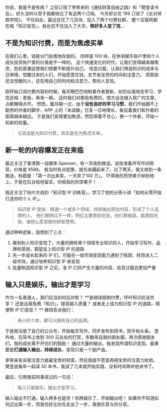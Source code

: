 你说，我是不是有病？
之前订阅了李笑来的《通往财富自由之路》和「樊登读书会」，好久没听以至于我都快忘了有这两个订阅。
今天却又花 199 订阅了《五分钟商学院》。
不仅如此，最近还花了几百块，加入了两个付费社群。
整个互联网都在喊「知识变现」，我也忍不住加入了大军，**帮好多人变了现**...

## 不是为知识付费，而是为焦虑买单
​在我们心里，钱是分门别类地存放的。
同样是 100 块，在休闲娱乐账户里和个人成长投资账户里的价值是不一样的。
这个快速变化的时代，让我们变得越来越焦虑，危机感激促使我们想要不断提升自己。
信息过载，让我们筛选知识的成本与日俱增，觉醒过来的人们，开始愿意花钱，去节省宝贵的时间和注意力。
而那些还没觉醒的人，还在用自己的时间和注意力，帮别人变现。

刚开始订阅付费内容的时候，每天眼巴巴地盼着作者更新，如饥似渴地去学习，学完还喊：老板，再来一碗。
这时我们对那些免费的，想方设法植入软广的文章，点都懒得点开。
然而，蜜月期一过，由于**没有良好的学习习惯**，我们开始跟不上勤劳的作者的脚步，APP 上的「未读数」日复一日地增长，象征着我们和作者的距离越来越远。
于是我们变得更加焦虑，然后带着不甘心，换一个作者，开始一轮新的较量。
>与其说是为知识付费，其实是在为焦虑买单。

## 新一轮的内容爆发正在来临
最近关注了香港第一自媒体 Spenser，有一天收到推送，说他准备开写作训练营，价格是 ¥599。
我当时有点犹豫，就先收藏起来了。过了两天，我又收到一条推送，标题是：「第一次出来卖，一天卖了100 万」。
吓得我的煎饼果子掉到地上，于是在后台给他留言，你赔我的煎饼果子！

我还关注了秋叶大叔的「知识型 IP 训练营」，学习了他的分答小讲「如何从零开始打造你的个人 IP」。
>知识型 IP 是指：精通一个或多个领域，持续输出原创内容，形成了个人品牌的人。
他们跟网红不一样，网红主要靠脸吃饭，他们靠脑袋。能靠脸吃饭，谁特么愿意跟你拼智慧啊。

通过种种迹象，我想到了三点：
1. 看到别人知识变现了，大量的拥有某个领域专业知识的人，开始学习写作、品牌和营销，期望走上知识型 IP 的道路
1. 先一步成长起来的 IP 们，可能在一级市场变现能力遇到了瓶颈，转而进入二级市场，通过培养知识型 IP 来变现
1. 批量制造知识型 IP 之后，准 IP 们将产生大量的内容，信息过载会更加严重

## 输入只是娱乐，输出才是学习
作为一名普通人，我们应当如何应对呢？
**是继续抵制付费，呼吁知识应该共享？
还是远离免费「知识」，提高输入质量？
或者走上成为知识型 IP 的道路，顺便帮 IP 们变现？
**
微信告诉我们：
>再小的个体，都可以拥有自己的品牌。

于是我注册了自己的公众号，开始每天写作，同步发布到简书，知乎和头条。
意外地，在简书上收到 300 元左右的打赏，多数来自我的朋友圈，再次感谢朋友们，我的成长离不开你们的鼓励！
通过大量的输出，我发现所谓知识变现，最重要是**打通输入输出，持续成长**，变现只是一个副产品。

李笑来告诉我注意力是最宝贵的财富，然后我就不愿意再把宝贵的注意力给他。
樊登说每年一起读 50 本书，我读了几本就开始实践，没有时间再听他讲书了。

最后，引用我前同事说过的一句话：
>输入只是娱乐，输出才是学习。

输入输出不打通，输入再多也是空！别再娱乐了，开始输出吧！
如果你不知道如何迈出第一步，而我恰好比你先走出了一步，我很乐意与你分享。